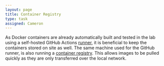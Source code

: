 ```yaml
---
layout: page
title: Container Registry
type: task
assigned: Cameron
---
```


As Docker containers are already automatically built and tested in the lab using a self-hosted GitHub Actions [runner](/runner.html), it is beneficial to keep the containers stored on site as well.
The same machine used for the GitHub runner, is also running a [container registry](https://hub.docker.com/_/registry).
This allows images to be pulled quickly as they are only transferred over the local network.
